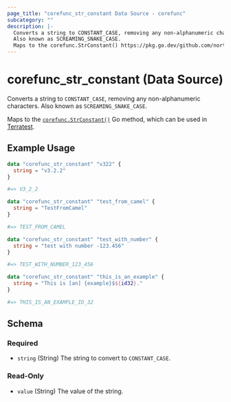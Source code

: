 ```yaml
---
page_title: "corefunc_str_constant Data Source - corefunc"
subcategory: ""
description: |-
  Converts a string to CONSTANT_CASE, removing any non-alphanumeric characters.
  Also known as SCREAMING_SNAKE_CASE.
  Maps to the corefunc.StrConstant() https://pkg.go.dev/github.com/northwood-labs/terraform-provider-corefunc/v2/corefunc#StrConstant Go method, which can be used in Terratest https://terratest.gruntwork.io.
---
```


# corefunc_str_constant (Data Source)

Converts a string to `CONSTANT_CASE`, removing any non-alphanumeric characters.
Also known as `SCREAMING_SNAKE_CASE`.

Maps to the [`corefunc.StrConstant()`](https://pkg.go.dev/github.com/northwood-labs/terraform-provider-corefunc/v2/corefunc#StrConstant) Go method, which can be used in [Terratest](https://terratest.gruntwork.io).

## Example Usage

```terraform
data "corefunc_str_constant" "v322" {
  string = "v3.2.2"
}

#=> V3_2_2
```

```terraform
data "corefunc_str_constant" "test_from_camel" {
  string = "TestFromCamel"
}

#=> TEST_FROM_CAMEL
```

```terraform
data "corefunc_str_constant" "test_with_number" {
  string = "test with number -123.456"
}

#=> TEST_WITH_NUMBER_123_456
```

```terraform
data "corefunc_str_constant" "this_is_an_example" {
  string = "This is [an] {example}$${id32}."
}

#=> THIS_IS_AN_EXAMPLE_ID_32
```

<!-- schema generated by tfplugindocs -->
## Schema

### Required

* `string` (String) The string to convert to `CONSTANT_CASE`.

### Read-Only

* `value` (String) The value of the string.

<!-- Preview the provider docs with the Terraform registry provider docs preview tool: https://registry.terraform.io/tools/doc-preview -->
